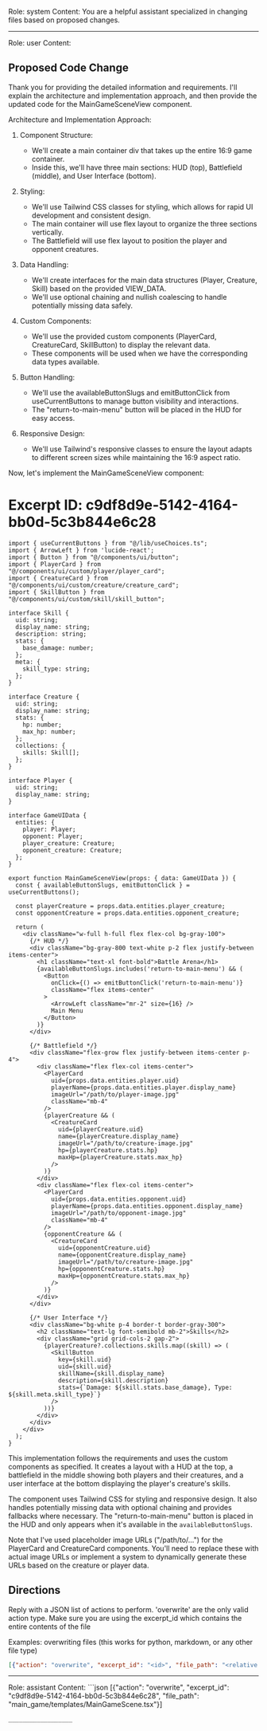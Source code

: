 Role: system
Content: You are a helpful assistant specialized in changing files based on proposed changes.
__________________
Role: user
Content: 
## Proposed Code Change
Thank you for providing the detailed information and requirements. I'll explain the architecture and implementation approach, and then provide the updated code for the MainGameSceneView component.

Architecture and Implementation Approach:

1. Component Structure:
   - We'll create a main container div that takes up the entire 16:9 game container.
   - Inside this, we'll have three main sections: HUD (top), Battlefield (middle), and User Interface (bottom).

2. Styling:
   - We'll use Tailwind CSS classes for styling, which allows for rapid UI development and consistent design.
   - The main container will use flex layout to organize the three sections vertically.
   - The Battlefield will use flex layout to position the player and opponent creatures.

3. Data Handling:
   - We'll create interfaces for the main data structures (Player, Creature, Skill) based on the provided VIEW_DATA.
   - We'll use optional chaining and nullish coalescing to handle potentially missing data safely.

4. Custom Components:
   - We'll use the provided custom components (PlayerCard, CreatureCard, SkillButton) to display the relevant data.
   - These components will be used when we have the corresponding data types available.

5. Button Handling:
   - We'll use the availableButtonSlugs and emitButtonClick from useCurrentButtons to manage button visibility and interactions.
   - The "return-to-main-menu" button will be placed in the HUD for easy access.

6. Responsive Design:
   - We'll use Tailwind's responsive classes to ensure the layout adapts to different screen sizes while maintaining the 16:9 aspect ratio.

Now, let's implement the MainGameSceneView component:

# Excerpt ID: c9df8d9e-5142-4164-bb0d-5c3b844e6c28
```tsx main_game/templates/MainGameScene.tsx
import { useCurrentButtons } from "@/lib/useChoices.ts";
import { ArrowLeft } from 'lucide-react';
import { Button } from "@/components/ui/button";
import { PlayerCard } from "@/components/ui/custom/player/player_card";
import { CreatureCard } from "@/components/ui/custom/creature/creature_card";
import { SkillButton } from "@/components/ui/custom/skill/skill_button";

interface Skill {
  uid: string;
  display_name: string;
  description: string;
  stats: {
    base_damage: number;
  };
  meta: {
    skill_type: string;
  };
}

interface Creature {
  uid: string;
  display_name: string;
  stats: {
    hp: number;
    max_hp: number;
  };
  collections: {
    skills: Skill[];
  };
}

interface Player {
  uid: string;
  display_name: string;
}

interface GameUIData {
  entities: {
    player: Player;
    opponent: Player;
    player_creature: Creature;
    opponent_creature: Creature;
  };
}

export function MainGameSceneView(props: { data: GameUIData }) {
  const { availableButtonSlugs, emitButtonClick } = useCurrentButtons();

  const playerCreature = props.data.entities.player_creature;
  const opponentCreature = props.data.entities.opponent_creature;

  return (
    <div className="w-full h-full flex flex-col bg-gray-100">
      {/* HUD */}
      <div className="bg-gray-800 text-white p-2 flex justify-between items-center">
        <h1 className="text-xl font-bold">Battle Arena</h1>
        {availableButtonSlugs.includes('return-to-main-menu') && (
          <Button
            onClick={() => emitButtonClick('return-to-main-menu')}
            className="flex items-center"
          >
            <ArrowLeft className="mr-2" size={16} />
            Main Menu
          </Button>
        )}
      </div>

      {/* Battlefield */}
      <div className="flex-grow flex justify-between items-center p-4">
        <div className="flex flex-col items-center">
          <PlayerCard
            uid={props.data.entities.player.uid}
            playerName={props.data.entities.player.display_name}
            imageUrl="/path/to/player-image.jpg"
            className="mb-4"
          />
          {playerCreature && (
            <CreatureCard
              uid={playerCreature.uid}
              name={playerCreature.display_name}
              imageUrl="/path/to/creature-image.jpg"
              hp={playerCreature.stats.hp}
              maxHp={playerCreature.stats.max_hp}
            />
          )}
        </div>
        <div className="flex flex-col items-center">
          <PlayerCard
            uid={props.data.entities.opponent.uid}
            playerName={props.data.entities.opponent.display_name}
            imageUrl="/path/to/opponent-image.jpg"
            className="mb-4"
          />
          {opponentCreature && (
            <CreatureCard
              uid={opponentCreature.uid}
              name={opponentCreature.display_name}
              imageUrl="/path/to/creature-image.jpg"
              hp={opponentCreature.stats.hp}
              maxHp={opponentCreature.stats.max_hp}
            />
          )}
        </div>
      </div>

      {/* User Interface */}
      <div className="bg-white p-4 border-t border-gray-300">
        <h2 className="text-lg font-semibold mb-2">Skills</h2>
        <div className="grid grid-cols-2 gap-2">
          {playerCreature?.collections.skills.map((skill) => (
            <SkillButton
              key={skill.uid}
              uid={skill.uid}
              skillName={skill.display_name}
              description={skill.description}
              stats={`Damage: ${skill.stats.base_damage}, Type: ${skill.meta.skill_type}`}
            />
          ))}
        </div>
      </div>
    </div>
  );
}
```

This implementation follows the requirements and uses the custom components as specified. It creates a layout with a HUD at the top, a battlefield in the middle showing both players and their creatures, and a user interface at the bottom displaying the player's creature's skills.

The component uses Tailwind CSS for styling and responsive design. It also handles potentially missing data with optional chaining and provides fallbacks where necessary. The "return-to-main-menu" button is placed in the HUD and only appears when it's available in the `availableButtonSlugs`.

Note that I've used placeholder image URLs ("/path/to/...") for the PlayerCard and CreatureCard components. You'll need to replace these with actual image URLs or implement a system to dynamically generate these URLs based on the creature or player data.

## Directions
Reply with a JSON list of actions to perform. 'overwrite' are the only valid action type. 
Make sure you are using the excerpt_id which contains the entire contents of the file

Examples:
overwriting files (this works for python, markdown, or any other file type)
```json output_example1
[{"action": "overwrite", "excerpt_id": "<id>", "file_path": "<relative file path>"}]
```

__________________
Role: assistant
Content: ```json
[{"action": "overwrite", "excerpt_id": "c9df8d9e-5142-4164-bb0d-5c3b844e6c28", "file_path": "main_game/templates/MainGameScene.tsx"}]
```
__________________
